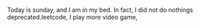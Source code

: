 Today is sunday, and I am in my bed.
In fact, I did not do nothings deprecated.leetcode, 
I play more video game,